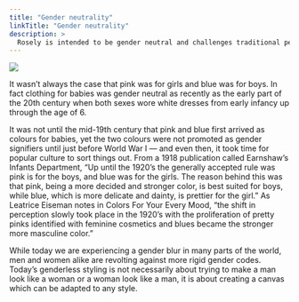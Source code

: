 ```yaml
---
title: "Gender neutrality"
linkTitle: "Gender neutrality"
description: >
  Rosely is intended to be gender neutral and challenges traditional perceptions around color association.
---
```


![](/drawings/true-love.svg)

It wasn’t always the case that pink was for girls and blue was for boys. In fact clothing for babies was gender neutral as recently as the early part of the 20th century when both sexes wore white dresses from early infancy up through the age of 6.

It was not until the mid-19th century that pink and blue first arrived as colours for babies, yet the two colours were not promoted as gender signifiers until just before World War I — and even then, it took time for popular culture to sort things out. From a 1918 publication called Earnshaw’s Infants Department, “Up until the 1920’s the generally accepted rule was pink is for the boys, and blue was for the girls. The reason behind this was that pink, being a more decided and stronger color, is best suited for boys, while blue, which is more delicate and dainty, is prettier for the girl.” As Leatrice Eiseman notes in Colors For Your Every Mood, “the shift in perception slowly took place in the 1920’s with the proliferation of pretty pinks identified with feminine cosmetics and blues became the stronger more masculine color.”

While today we are experiencing a gender blur in many parts of the world, men and women alike are revolting against more rigid gender codes. Today’s genderless styling is not necessarily about trying to make a man look like a woman or a woman look like a man, it is about creating a canvas which can be adapted to any style.